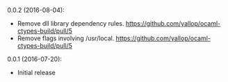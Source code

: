 0.0.2 (2016-08-04):
* Remove dll library dependency rules.
  https://github.com/yallop/ocaml-ctypes-build/pull/5
* Remove flags involving /usr/local.
  https://github.com/yallop/ocaml-ctypes-build/pull/5

0.0.1 (2016-07-20):
* Initial release
